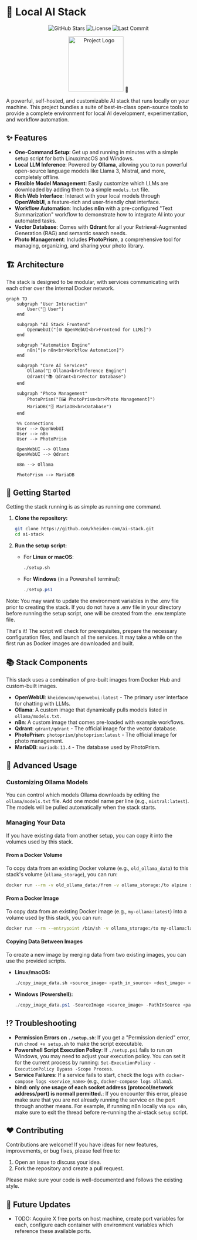 # 🤖 Local AI Stack

<!-- Badges: Replace with your own -->
<p align="center">
  <img src="https://img.shields.io/github/stars/kheiden-com/ai-stack?style=social" alt="GitHub Stars">
  <img src="https://img.shields.io/github/license/kheiden-com/ai-stack" alt="License">
  <img src="https://img.shields.io/github/last-commit/kheiden-com/ai-stack" alt="Last Commit">
</p>

<!-- Logo: Replace with your own logo -->
<p align="center">
  <img src="https://raw.githubusercontent.com/kheiden-com/ai-stack/static/logo.jpg" alt="Project Logo" width="150">
  🤖
</p>

A powerful, self-hosted, and customizable AI stack that runs locally on your machine. This project bundles a suite of best-in-class open-source tools to provide a complete environment for local AI development, experimentation, and workflow automation.

## ✨ Features

*   **One-Command Setup**: Get up and running in minutes with a simple setup script for both Linux/macOS and Windows.
*   **Local LLM Inference**: Powered by **Ollama**, allowing you to run powerful open-source language models like Llama 3, Mistral, and more, completely offline.
*   **Flexible Model Management**: Easily customize which LLMs are downloaded by adding them to a simple `models.txt` file.
*   **Rich Web Interface**: Interact with your local models through **OpenWebUI**, a feature-rich and user-friendly chat interface.
*   **Workflow Automation**: Includes **n8n** with a pre-configured "Text Summarization" workflow to demonstrate how to integrate AI into your automated tasks.
*   **Vector Database**: Comes with **Qdrant** for all your Retrieval-Augmented Generation (RAG) and semantic search needs.
*   **Photo Management**: Includes **PhotoPrism**, a comprehensive tool for managing, organizing, and sharing your photo library.

## 🏗️ Architecture

The stack is designed to be modular, with services communicating with each other over the internal Docker network.

```mermaid
graph TD
    subgraph "User Interaction"
        User("👤 User")
    end

    subgraph "AI Stack Frontend"
        OpenWebUI("[🌐 OpenWebUI<br>Frontend for LLMs]")
    end

    subgraph "Automation Engine"
        n8n("[⚙️ n8n<br>Workflow Automation]")
    end

    subgraph "Core AI Services"
        Ollama("🧠 Ollama<br>Inference Engine")
        Qdrant("📚 Qdrant<br>Vector Database")
    end

    subgraph "Photo Management"
        PhotoPrism("[🖼️ PhotoPrism<br>Photo Management]")
        MariaDB("🗄️ MariaDB<br>Database")
    end

    %% Connections
    User --> OpenWebUI
    User --> n8n
    User --> PhotoPrism

    OpenWebUI --> Ollama
    OpenWebUI --> Qdrant

    n8n --> Ollama

    PhotoPrism --> MariaDB
```

## 🚀 Getting Started

Getting the stack running is as simple as running one command.

1.  **Clone the repository:**
    ```bash
    git clone https://github.com/kheiden-com/ai-stack.git
    cd ai-stack
    ```

2.  **Run the setup script:**

    *   For **Linux or macOS**:
        ```bash
        ./setup.sh
        ```
    *   For **Windows** (in a Powershell terminal):
        ```powershell
        ./setup.ps1
        ```

Note: You may want to update the environment variables in the .env file prior to creating the stack. If you do not have a .env file in your directory before running the setup script, one will be created from the .env.template file.

That's it! The script will check for prerequisites, prepare the necessary configuration files, and launch all the services. It may take a while on the first run as Docker images are downloaded and built.

## 📚 Stack Components

This stack uses a combination of pre-built images from Docker Hub and custom-built images.

*   **OpenWebUI**: `kheidencom/openwebui:latest` - The primary user interface for chatting with LLMs.
*   **Ollama**: A custom image that dynamically pulls models listed in `ollama/models.txt`.
*   **n8n**: A custom image that comes pre-loaded with example workflows.
*   **Qdrant**: `qdrant/qdrant` - The official image for the vector database.
*   **PhotoPrism**: `photoprism/photoprism:latest` - The official image for photo management.
*   **MariaDB**: `mariadb:11.4` - The database used by PhotoPrism.

## 🔧 Advanced Usage

### Customizing Ollama Models

You can control which models Ollama downloads by editing the `ollama/models.txt` file. Add one model name per line (e.g., `mistral:latest`). The models will be pulled automatically when the stack starts.

### Managing Your Data

If you have existing data from another setup, you can copy it into the volumes used by this stack.

#### From a Docker Volume

To copy data from an existing Docker volume (e.g., `old_ollama_data`) to this stack's volume (`ollama_storage`), you can run:
```bash
docker run --rm -v old_ollama_data:/from -v ollama_storage:/to alpine sh -c "cd /from ; cp -av . /to"
```

#### From a Docker Image

To copy data from an existing Docker image (e.g., `my-ollama:latest`) into a volume used by this stack, you can run:
```bash
docker run --rm --entrypoint /bin/sh -v ollama_storage:/to my-ollama:latest -c "cp -av /root/.ollama/. /to/"
```

#### Copying Data Between Images

To create a new image by merging data from two existing images, you can use the provided scripts.

*   **Linux/macOS:**
    ```bash
    ./copy_image_data.sh <source_image> <path_in_source> <dest_image> <path_in_dest> <new_image_tag>
    ```
*   **Windows (Powershell):**
    ```powershell
    ./copy_image_data.ps1 -SourceImage <source_image> -PathInSource <path_in_source> -DestImage <dest_image> -PathInDest <path_in_dest> -NewImageTag <new_image_tag>
    ```

## ⁉️ Troubleshooting

*   **Permission Errors on `./setup.sh`**: If you get a "Permission denied" error, run `chmod +x setup.sh` to make the script executable.
*   **Powershell Script Execution Policy**: If `./setup.ps1` fails to run on Windows, you may need to adjust your execution policy. You can set it for the current process by running: `Set-ExecutionPolicy -ExecutionPolicy Bypass -Scope Process`.
*   **Service Failures**: If a service fails to start, check the logs with `docker-compose logs <service_name>` (e.g., `docker-compose logs ollama`).
*   **bind: only one usage of each socket address (protocol/network address/port) is normall permitted.**: If you encounter this error, please make sure that you are not already running the service on the port through another means. For example, if running n8n locally via `npx n8n`, make sure to exit the thread before re-running the ai-stack `setup` script. 

## ❤️ Contributing

Contributions are welcome! If you have ideas for new features, improvements, or bug fixes, please feel free to:
1.  Open an issue to discuss your idea.
2.  Fork the repository and create a pull request.

Please make sure your code is well-documented and follows the existing style.

## 🔮 Future Updates

*   TODO: Acquire X free ports on host machine, create port variables for each, configure each container with environment variables which reference these available ports.
